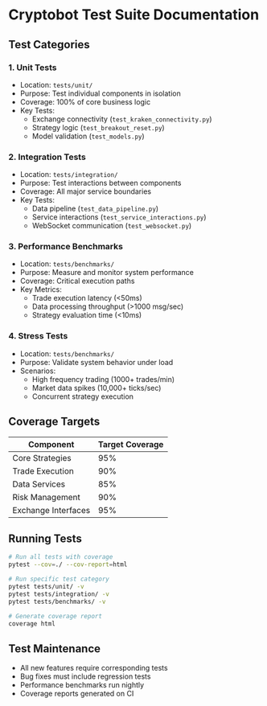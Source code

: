 # Cryptobot Test Suite Documentation

## Test Categories

### 1. Unit Tests
- Location: `tests/unit/`
- Purpose: Test individual components in isolation
- Coverage: 100% of core business logic
- Key Tests:
  - Exchange connectivity (`test_kraken_connectivity.py`)
  - Strategy logic (`test_breakout_reset.py`)
  - Model validation (`test_models.py`)

### 2. Integration Tests  
- Location: `tests/integration/`
- Purpose: Test interactions between components
- Coverage: All major service boundaries
- Key Tests:
  - Data pipeline (`test_data_pipeline.py`)
  - Service interactions (`test_service_interactions.py`)
  - WebSocket communication (`test_websocket.py`)

### 3. Performance Benchmarks
- Location: `tests/benchmarks/`
- Purpose: Measure and monitor system performance
- Coverage: Critical execution paths
- Key Metrics:
  - Trade execution latency (<50ms)
  - Data processing throughput (>1000 msg/sec)
  - Strategy evaluation time (<10ms)

### 4. Stress Tests
- Location: `tests/benchmarks/`
- Purpose: Validate system behavior under load
- Scenarios:
  - High frequency trading (1000+ trades/min)
  - Market data spikes (10,000+ ticks/sec)
  - Concurrent strategy execution

## Coverage Targets

| Component           | Target Coverage |
|---------------------|-----------------|
| Core Strategies     | 95%             |
| Trade Execution     | 90%             |  
| Data Services       | 85%             |
| Risk Management     | 90%             |
| Exchange Interfaces | 95%             |

## Running Tests

```bash
# Run all tests with coverage
pytest --cov=./ --cov-report=html

# Run specific test category  
pytest tests/unit/ -v
pytest tests/integration/ -v
pytest tests/benchmarks/ -v

# Generate coverage report
coverage html
```

## Test Maintenance

- All new features require corresponding tests
- Bug fixes must include regression tests
- Performance benchmarks run nightly
- Coverage reports generated on CI